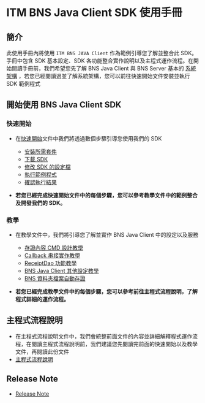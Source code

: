 # ITM BNS Java Client SDK 使用手冊

## 簡介

此使用手冊內將使用 `ITM BNS JAVA Client` 作為範例引導您了解並整合此 SDK。手冊中包含 SDK 基本設定、SDK 各功能整合實作說明以及主程式運作流程。在開始閱讀手冊前，我們希望您先了解 BNS Java Client 與 BNS Server 基本的 [系統架構](https://github.com/itrustmachines/itm-spo-sdk-doc) ，若您已經閱讀過並了解系統架構，您可以前往快速開始文件安裝並執行 SDK 範例程式

## 開始使用 BNS Java Client SDK

### 快速開始

- 在[快速開始](itm-bns-sample/doc/quick_start_zh.md)文件中我們將透過數個步驟引導您使用我們的 SDK
  - [安裝所需套件](itm-bns-sample/doc/quick_start_zh.md#1-安裝所需套件)
  - [下載 SDK](itm-bns-sample/doc/quick_start_zh.md#2-下載-sdk)
  - [修改 SDK 的設定檔](itm-bns-sample/doc/quick_start_zh.md#3-修改-sdk-設定檔)
  - [執行範例程式](itm-bns-sample/doc/quick_start_zh.md#4-執行範例程式)
  - [確認執行結果](itm-bns-sample/doc/quick_start_zh.md#5-確認執行結果)

- **若您已經完成快速開始文件中的每個步驟，您可以參考教學文件中的範例整合及開發我們的 SDK。**

### 教學

- 在教學文件中，我們將引導您了解並實作 BNS Java Client 中的設定以及服務
  - [存證內容 CMD 設計教學](itm-bns-sample/doc/cmd_zh.md)
  - [Callback 串接實作教學](itm-bns-sample/doc/callback_zh.md)
  - [ReceiptDao 功能教學](itm-bns-sample/doc/receiptDao_zh.md)
  - [BNS Java Client 其他設定教學](itm-bns-sample/doc/other_setting_zh.md)
  - [BNS 資料夾檔案自動存證](bns-auto-folder-attest/doc/bns-auto-folder-attest_zh.md)

- **若您已經完成教學文件中的每個步驟，您可以參考前往主程式流程說明，了解程式詳細的運作流程。**

## 主程式流程說明

- 在主程式流程說明文件中，我們會統整前面文件的內容並詳細解釋程式運作流程，在閱讀主程式流程說明前，我們建議您先閱讀完前面的快速開始以及教學文件，再閱讀此份文件
- [主程式流程說明](itm-bns-sample/doc/summary_zh.md)

## Release Note
- [Release Note](itm-bns-sample/doc/release_note.md)